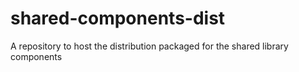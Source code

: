 # shared-components-dist
A repository to host the distribution packaged for the shared library components
